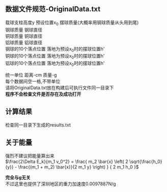 ## 数据文件规范-OriginalData.txt
载球支柱高度y 预设位置x<sub>0</sub> 摆球质量(大概率用钢球质量从头用到尾)  
钢球质量 钢球直径  
铜球质量 铜球直径  
铝球质量 铝球直径  
钢球的10个落点位置 落地为预设x<sub>0</sub>时的摆球位置h'  
铜球的10个落点位置 落地为预设x<sub>0</sub>时的摆球位置h'  
铝球的10个落点位置 落地为预设x<sub>0</sub>时的摆球位置h'  
  
统一单位 距离-cm 质量-g  
每个数据间空一格,不带单位  
请将OriginalData.txt放在构建后可执行文件同一目录下  
**程序不会检查文件是否存在及成功打开**  
## 计算结果
检查同一目录下生成的results.txt
## 关于能量
强烈不建议把能量算出来  
$\frac{2\Delta E_k}{m_1 v_0^2} =
\frac{ m_2 \bar{x} \left( 2 \sqrt{\frac{h_0}{y}} - \frac{(m_1 + m_2) \bar{x}}{2 m_1 y} \right) }
{ 2 m_1 h_0 }$
  
**完全与g无关**  
不过这里也提供了深圳地区的重力加速度0.0097887N/g  
